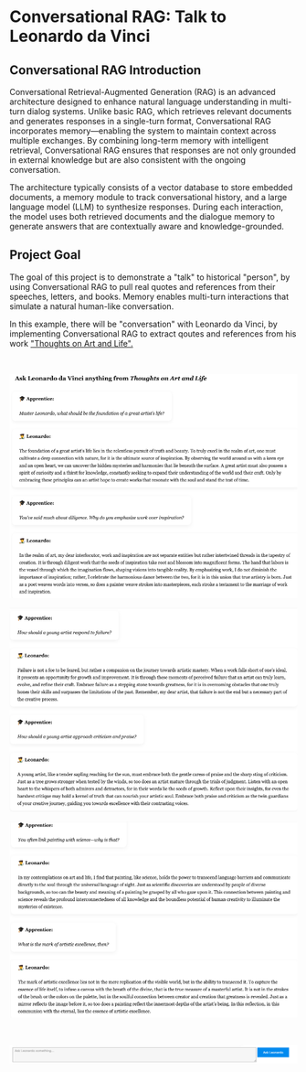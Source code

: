 # Conversational RAG: Talk to Leonardo da Vinci

## Conversational RAG Introduction

Conversational Retrieval-Augmented Generation (RAG) is an advanced architecture designed to enhance natural language understanding in multi-turn dialog systems. Unlike basic RAG, which retrieves relevant documents and generates responses in a single-turn format, Conversational RAG incorporates memory—enabling the system to maintain context across multiple exchanges. By combining long-term memory with intelligent retrieval, Conversational RAG ensures that responses are not only grounded in external knowledge but are also consistent with the ongoing conversation.

The architecture typically consists of a vector database to store embedded documents, a memory module to track conversational history, and a large language model (LLM) to synthesize responses. During each interaction, the model uses both retrieved documents and the dialogue memory to generate answers that are contextually aware and knowledge-grounded. 

## Project Goal

The goal of this project is to demonstrate a "talk" to historical "person", by using Conversational RAG to pull real quotes and references from their speeches, letters, and books. Memory enables multi-turn interactions that simulate a natural human-like conversation.

In this example, there will be "conversation" with Leonardo da Vinci, by implementing Conversational RAG to extract qoutes and references from his work ["Thoughts on Art and Life".](https://www.gutenberg.org/ebooks/29904)

<br>

<p align="left">
  <img src="image1.png">
</p>
<p align="left">
  <img src="image2.png">
</p>
<p align="left">
  <img src="image3.png">
</p>
<br>
<p align="left">
  <img src="img-buttons.png">
</p>
